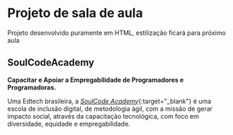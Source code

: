 # Projeto de sala de aula

Projeto desenvolvido puramente em HTML, estilização ficará para próximo aula

## SoulCodeAcademy

**Capacitar e Apoiar a Empregabilidade de Programadores e Programadoras.**

Uma Edtech brasileira, a [*SoulCode Academy*](https:://soulcodeacademy.org/){:target="_blank"} é uma escola de inclusão digital, de metodologia ágil, com a missão de gerar impacto social, 
através da capacitação tecnológica, com foco em diversidade, equidade e empregabilidade.

